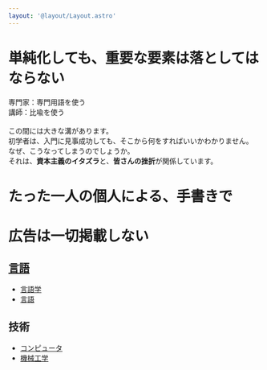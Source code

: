 ```yaml
---
layout: '@layout/Layout.astro'
---
```

# 単純化しても、重要な要素は落としてはならない
専門家：専門用語を使う<br>
講師：比喩を使う<br>
<br>この間には大きな溝があります。 <br>
初学者は、入門に見事成功しても、そこから何をすればいいかわかりません。
なぜ、こうなってしまうのでしょうか。<br>
それは、**資本主義のイタズラ**と、**皆さんの挫折**が関係しています。
# たった一人の個人による、手書きで
# 広告は一切掲載しない
## [言語](/b/lang/lang-home)
* [言語学](/b/lang/ling/ling-home)
* [言語](/b/lang/lang-home)
## 技術
* [コンピュータ](b/tech/computer-home)
* [機械工学](b/tech/machine-home)